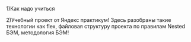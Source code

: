 1)Как надо учиться

2)Учебный проект от Яндекс практикум! Здесь разобраны такие технологии
как flex, файловая структуру проекта по правилам Nested БЭМ, методология БЭМ!
